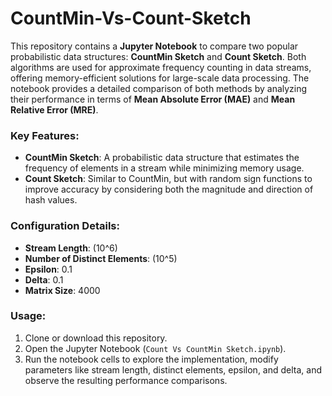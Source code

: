 # CountMin-Vs-Count-Sketch

This repository contains a **Jupyter Notebook** to compare two popular probabilistic data structures: **CountMin Sketch** and **Count Sketch**. Both algorithms are used for approximate frequency counting in data streams, offering memory-efficient solutions for large-scale data processing. The notebook provides a detailed comparison of both methods by analyzing their performance in terms of **Mean Absolute Error (MAE)** and **Mean Relative Error (MRE)**.

### Key Features:
- **CountMin Sketch**: A probabilistic data structure that estimates the frequency of elements in a stream while minimizing memory usage.
- **Count Sketch**: Similar to CountMin, but with random sign functions to improve accuracy by considering both the magnitude and direction of hash values.

### Configuration Details:
- **Stream Length**: \(10^6\)
- **Number of Distinct Elements**: \(10^5\)
- **Epsilon**: 0.1
- **Delta**: 0.1
- **Matrix Size**: 4000

### Usage:
1. Clone or download this repository.
2. Open the Jupyter Notebook (`Count Vs CountMin Sketch.ipynb`).
3. Run the notebook cells to explore the implementation, modify parameters like stream length, distinct elements, epsilon, and delta, and observe the resulting performance comparisons.
